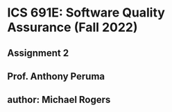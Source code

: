 # ICS 691E: Software Quality Assurance (Fall 2022)
## Assignment 2
## Prof. Anthony Peruma
## author: Michael Rogers
